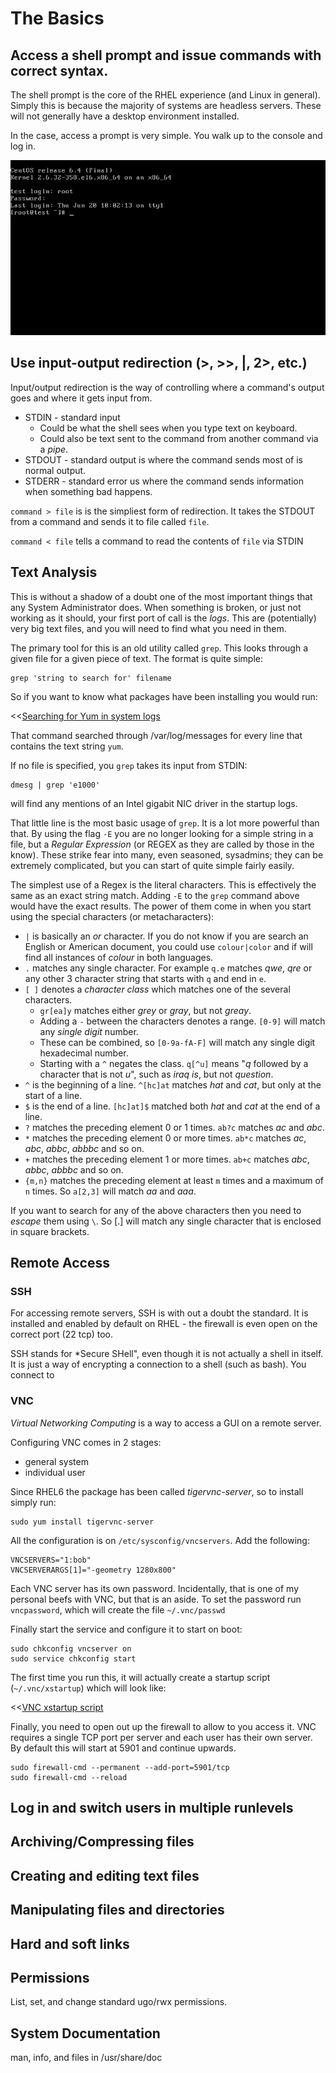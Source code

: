 # The Basics

## Access a shell prompt and issue commands with correct syntax.
The shell prompt is the core of the RHEL experience (and Linux in general). Simply this is because the majority of systems are headless servers. These will not generally have a desktop environment installed.

In the case, access a prompt is very simple. You walk up to the console and log in.

![console screenshot](images/console-screenshot.png)

## Use input-output redirection (>, >>, |, 2>, etc.)
Input/output redirection is the way of controlling where a command's output goes and where it gets input from. 

* STDIN - standard input
  * Could be what the shell sees when you type text on keyboard.
  * Could also be text sent to the command from another command via a _pipe_.
* STDOUT - standard output is where the command sends most of is normal output.
* STDERR - standard error us where the command sends information when something bad happens.


`command > file` is is the simpliest form of redirection. It takes the STDOUT from a command and sends it to file called `file`.

`command < file` tells a command to read the contents of `file` via STDIN

## Text Analysis

This is without a shadow of a doubt one of the most important things that any System Administrator does. When something is broken, or just not working as it should, your first port of call is the _logs_. This are (potentially) very big text files, and you will need to find what you need in them.

The primary tool for this is an old utility called `grep`. This looks through a given file for a given piece of text. The format is quite simple:

```
grep 'string to search for' filename
```

So if you want to know what packages have been installing you would run:

<<[Searching for Yum in system logs](code/grep-yum.txt)

That command searched through /var/log/messages for every line that contains the text string `yum`.

If no file is specified, you `grep` takes its input from STDIN:

```
dmesg | grep 'e1000'
```

will find any mentions of an Intel gigabit NIC driver in the startup logs.

That little line is the most basic usage of `grep`. It is a lot more powerful than that. By using the flag `-E` you are no longer looking for a simple string in a file, but a _Regular Expression_ (or REGEX as they are called by those in the know). These strike fear into many, even seasoned, sysadmins; they can be extremely complicated, but you can start of quite simple fairly easily.

The simplest use of a Regex is the literal characters. This is effectively the same as an exact string match. Adding `-E` to the `grep` command above would have the exact results. The power of them come in when you start using the special characters (or metacharacters):

  * `|` is basically an *or* character. If you do not know if you are search an English or American document, you could use `colour|color` and if will find all instances of  *colour* in both languages.
  * `.` matches any single character. For example `q.e` matches *qwe*, *qre* or any other 3 character string that starts with `q` and end in `e`.
  * `[ ]` denotes a _character class_ which matches one of the several characters.
    * `gr[ea]y` matches either *grey* or *gray*, but not *greay*.
    * Adding a `-` between the characters denotes a range. `[0-9]` will match any *single digit* number.
    * These can be combined, so `[0-9a-fA-F]` will match any single digit hexadecimal number.
    * Starting with a `^` negates the class. `q[^u]` means "*q* followed by a character that is not *u*", such as *iraq is*, but not *question*.
  *  `^` is the beginning of a line. `^[hc]at` matches *hat* and *cat*, but only at the start of a line.
  * `$` is the end of a line. `[hc]at]$` matched both *hat* and *cat* at the end of a line.
  * `?` matches the preceding element 0 or 1 times. `ab?c` matches *ac* and *abc*. 
  * `*` matches the preceding element 0 or more times. `ab*c` matches *ac*, *abc*, *abbc*, *abbbc* and so on.
  * `+` matches the preceding element 1 or more times. `ab+c` matches *abc*, *abbc*, *abbbc* and so on. 
  * `{m,n}` matches the preceding element at least `m` times and a maximum of `n` times. So `a[2,3]` will match *aa* and *aaa*. 

If you want to search for any of the above characters then you need to *escape* them using `\`. So \[.\] will match any single character that is enclosed in square brackets.  

## Remote Access

### SSH
For accessing remote servers, SSH is with out a doubt the standard. It is installed and enabled by default on RHEL - the firewall is even open on the correct port (22 tcp) too.

SSH stands for *Secure SHell", even though it is not actually a shell in itself. It is just a way of encrypting a connection to a shell (such as bash). You connect to 

### VNC
*Virtual Networking Computing* is a way to access a GUI on a remote server.


Configuring VNC comes in 2 stages:
   
   - general system
   - individual user

Since RHEL6 the package has been called *tigervnc-server*, so to install simply run:

```
sudo yum install tigervnc-server
```

All the configuration is on `/etc/sysconfig/vncservers`. Add the following:

```
VNCSERVERS="1:bob"
VNCSERVERARGS[1]="-geometry 1280x800"
```

Each VNC server has its own password. Incidentally, that is one of my personal beefs with VNC, but that is an aside. To set the password run `vncpassword`, which will create the file `~/.vnc/passwd`

Finally start the service and configure it to start on boot:

```
sudo chkconfig vncserver on
sudo service chkconfig start
```

The first time you run this, it will actually create a startup script (`~/.vnc/xstartup`) which will look like:

<<[VNC xstartup script](code/vnc-xstartup)

Finally, you need to open out up the firewall to allow to you access it. VNC requires a single TCP port per server and each user has their own server. By default this will start at 5901 and continue upwards.

```
sudo firewall-cmd --permanent --add-port=5901/tcp
sudo firewall-cmd --reload
```


## Log in and switch users in multiple runlevels

## Archiving/Compressing files

## Creating and editing text files

## Manipulating files and directories

## Hard and soft links

## Permissions
List, set, and change standard ugo/rwx permissions.

## System Documentation
man, info, and files in /usr/share/doc

